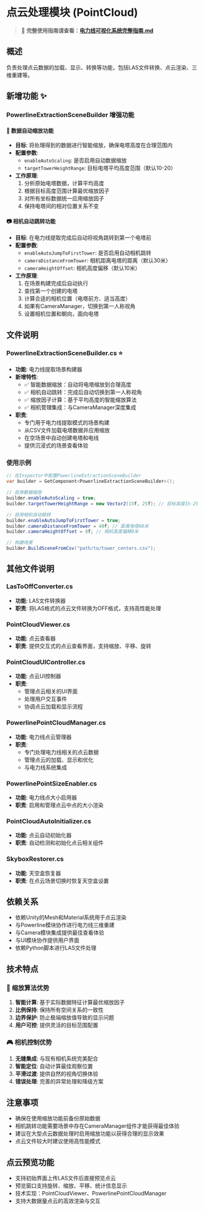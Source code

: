 # 点云处理模块 (PointCloud)

> 📖 **完整使用指南请查看：[电力线可视化系统完整指南.md](../../电力线可视化系统完整指南.md#点云处理模块)**

## 概述
负责处理点云数据的加载、显示、转换等功能，包括LAS文件转换、点云渲染、三维重建等。

## 新增功能 ✨

### PowerlineExtractionSceneBuilder 增强功能

#### 🔧 数据自动缩放功能
- **目标**: 将处理得到的数据进行智能缩放，确保电塔高度在合理范围内
- **配置参数**:
  - `enableAutoScaling`: 是否启用自动数据缩放
  - `targetTowerHeightRange`: 目标电塔平均高度范围（默认10-20）
- **工作原理**:
  1. 分析原始电塔数据，计算平均高度
  2. 根据目标高度范围计算最优缩放因子
  3. 对所有坐标数据统一应用缩放因子
  4. 保持电塔间的相对位置关系不变

#### 📷 相机自动跳转功能
- **目标**: 在电力线提取完成后自动将视角跳转到第一个电塔前
- **配置参数**:
  - `enableAutoJumpToFirstTower`: 是否启用自动相机跳转
  - `cameraDistanceFromTower`: 相机距离电塔的距离（默认30米）
  - `cameraHeightOffset`: 相机高度偏移（默认10米）
- **工作原理**:
  1. 在场景构建完成后自动执行
  2. 查找第一个创建的电塔
  3. 计算合适的相机位置（电塔前方、适当高度）
  4. 如果有CameraManager，切换到第一人称视角
  5. 设置相机位置和朝向，面向电塔

## 文件说明

### PowerlineExtractionSceneBuilder.cs ⭐
- **功能**: 电力线提取场景构建器
- **新增特性**:
  - ✅ 智能数据缩放：自动将电塔缩放到合理高度
  - ✅ 相机自动跳转：完成后自动切换到第一人称视角
  - ✅ 缩放因子计算：基于平均高度的智能缩放算法
  - ✅ 相机管理集成：与CameraManager深度集成
- **职责**:
  - 专门用于电力线提取模式的场景构建
  - 从CSV文件加载电塔数据并应用缩放
  - 在空场景中自动创建电塔和电线
  - 提供沉浸式的场景查看体验

### 使用示例

```csharp
// 在Inspector中配置PowerlineExtractionSceneBuilder
var builder = GetComponent<PowerlineExtractionSceneBuilder>();

// 启用数据缩放
builder.enableAutoScaling = true;
builder.targetTowerHeightRange = new Vector2(15f, 25f); // 目标高度15-25米

// 启用相机自动跳转
builder.enableAutoJumpToFirstTower = true;
builder.cameraDistanceFromTower = 40f; // 距离电塔40米
builder.cameraHeightOffset = 8f; // 相机高度偏移8米

// 构建场景
builder.BuildSceneFromCsv("path/to/tower_centers.csv");
```

## 其他文件说明

### LasToOffConverter.cs
- **功能**: LAS文件转换器
- **职责**: 将LAS格式的点云文件转换为OFF格式，支持高性能处理

### PointCloudViewer.cs
- **功能**: 点云查看器
- **职责**: 提供交互式的点云查看界面，支持缩放、平移、旋转

### PointCloudUIController.cs
- **功能**: 点云UI控制器
- **职责**: 
  - 管理点云相关的UI界面
  - 处理用户交互事件
  - 协调点云加载和显示流程

### PowerlinePointCloudManager.cs
- **功能**: 电力线点云管理器
- **职责**: 
  - 专门处理电力线相关的点云数据
  - 管理点云的加载、显示和优化
  - 与电力线系统集成

### PowerlinePointSizeEnabler.cs
- **功能**: 电力线点大小启用器
- **职责**: 启用和管理点云中点的大小渲染

### PointCloudAutoInitializer.cs
- **功能**: 点云自动初始化器
- **职责**: 自动检测和初始化点云相关组件

### SkyboxRestorer.cs
- **功能**: 天空盒恢复器
- **职责**: 在点云场景切换时恢复天空盒设置

## 依赖关系
- 依赖Unity的Mesh和Material系统用于点云渲染
- 与Powerline模块协作进行电力线三维重建
- 与Camera模块集成提供最佳查看体验
- 与UI模块协作提供用户界面
- 依赖Python脚本进行LAS文件处理

## 技术特点

### 🎯 缩放算法优势
1. **智能计算**: 基于实际数据特征计算最优缩放因子
2. **比例保持**: 保持所有空间关系的一致性
3. **边界保护**: 防止极端缩放值导致的显示问题
4. **用户可控**: 提供灵活的目标范围配置

### 🎮 相机控制优势
1. **无缝集成**: 与现有相机系统完美配合
2. **智能定位**: 自动计算最佳观察位置
3. **平滑过渡**: 提供自然的视角切换体验
4. **错误处理**: 完善的异常处理和降级方案

## 注意事项
- 确保在使用缩放功能前备份原始数据
- 相机跳转功能需要场景中存在CameraManager组件才能获得最佳体验
- 建议在大型点云数据处理时启用缩放功能以获得合理的显示效果
- 点云文件较大时建议使用高性能模式 

## 点云预览功能

- 支持初始界面上传LAS文件后直接预览点云
- 预览窗口支持旋转、缩放、平移、统计信息显示
- 技术实现：PointCloudViewer、PowerlinePointCloudManager
- 支持大数据量点云的高效渲染与交互 